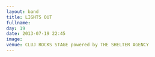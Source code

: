 ```yaml
---
layout: band
title: LIGHTS OUT
fullname: 
day: 19
date: 2013-07-19 22:45
image: 
venue: CLUJ ROCKS STAGE powered by THE SHELTER AGENCY
---
```



